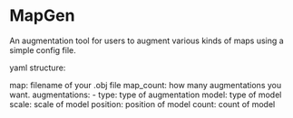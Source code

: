 # MapGen
An augmentation tool for users to augment various kinds of maps using a simple config file.


yaml structure:

map: filename of your .obj file
map_count: how many augmentations you want.
augmentations:
    - type: type of augmentation
      model: type of model
      scale: scale of model
      position: position of model
      count: count of model